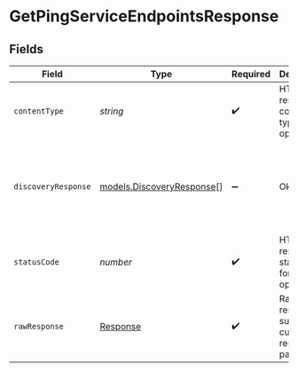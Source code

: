 # GetPingServiceEndpointsResponse


## Fields

| Field                                                                 | Type                                                                  | Required                                                              | Description                                                           | Example                                                               |
| --------------------------------------------------------------------- | --------------------------------------------------------------------- | --------------------------------------------------------------------- | --------------------------------------------------------------------- | --------------------------------------------------------------------- |
| `contentType`                                                         | *string*                                                              | :heavy_check_mark:                                                    | HTTP response content type for this operation                         |                                                                       |
| `discoveryResponse`                                                   | [models.DiscoveryResponse](../models/discoveryresponse.md)[]          | :heavy_minus_sign:                                                    | Ok                                                                    | [<br/>{<br/>"region": "Seattle",<br/>"host": "ping.hathora.dev",<br/>"port": 2000<br/>}<br/>] |
| `statusCode`                                                          | *number*                                                              | :heavy_check_mark:                                                    | HTTP response status code for this operation                          |                                                                       |
| `rawResponse`                                                         | [Response](https://developer.mozilla.org/en-US/docs/Web/API/Response) | :heavy_check_mark:                                                    | Raw HTTP response; suitable for custom response parsing               |                                                                       |